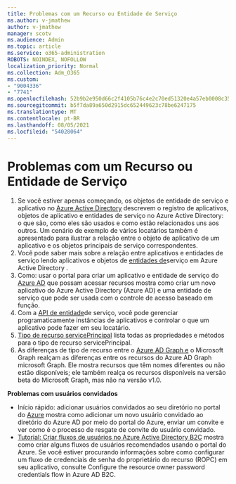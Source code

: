 ```yaml
---
title: Problemas com um Recurso ou Entidade de Serviço
ms.author: v-jmathew
author: v-jmathew
manager: scotv
ms.audience: Admin
ms.topic: article
ms.service: o365-administration
ROBOTS: NOINDEX, NOFOLLOW
localization_priority: Normal
ms.collection: Adm_O365
ms.custom:
- "9004336"
- "7741"
ms.openlocfilehash: 52b9b2e950d66c2f4105b76c4e2c70ed51320e4a57eb0008c353a9587fcc6510
ms.sourcegitcommit: b5f7da89a650d2915dc652449623c78be6247175
ms.translationtype: MT
ms.contentlocale: pt-BR
ms.lasthandoff: 08/05/2021
ms.locfileid: "54028064"
---
```

# <a name="issues-with-a-resource-or-service-principal"></a>Problemas com um Recurso ou Entidade de Serviço

1. Se você estiver apenas começando, os objetos de entidade de serviço e aplicativo no [Azure Active Directory](https://docs.microsoft.com/azure/active-directory/develop/app-objects-and-service-principals) descrevem o registro de aplicativos, objetos de aplicativo e entidades de serviço no Azure Active Directory: o que são, como eles são usados e como estão relacionados uns aos outros. Um cenário de exemplo de vários locatários também é apresentado para ilustrar a relação entre o objeto de aplicativo de um aplicativo e os objetos principais de serviço correspondentes.
2. Você pode saber mais sobre a relação entre aplicativos e entidades de serviço lendo aplicativos e objetos de [entidades de](https://docs.microsoft.com/azure/active-directory/develop/app-objects-and-service-principals)serviço em Azure Active Directory .
3. Como: usar o portal para criar um aplicativo e entidade de serviço do [Azure AD](https://docs.microsoft.com/azure/active-directory/develop/howto-create-service-principal-portal) que possam acessar recursos mostra como criar um novo aplicativo do Azure Active Directory (Azure AD) e uma entidade de serviço que pode ser usada com o controle de acesso baseado em função.
4. Com a [API de entidade](https://docs.microsoft.com/graph/api/resources/serviceprincipal)de serviço, você pode gerenciar programaticamente instâncias de aplicativos e controlar o que um aplicativo pode fazer em seu locatário.
5. [Tipo de recurso servicePrincipal](https://docs.microsoft.com/graph/api/resources/serviceprincipal) lista todas as propriedades e métodos para o tipo de recurso servicePrincipal.
6. As diferenças de tipo de recurso entre o [Azure AD Graph e](https://docs.microsoft.com/graph/migrate-azure-ad-graph-resource-differences) o Microsoft Graph realçam as diferenças entre os recursos do Azure AD Graph microsoft Graph. Ele mostra recursos que têm nomes diferentes ou não estão disponíveis; ele também realça os recursos disponíveis na versão beta do Microsoft Graph, mas não na versão v1.0.

**Problemas com usuários convidados**

- Início rápido: adicionar usuários convidados ao seu diretório no portal do [Azure](https://docs.microsoft.com/azure/active-directory/external-identities/b2b-quickstart-add-guest-users-portal#prerequisites) mostra como adicionar um novo usuário convidado ao diretório do Azure AD por meio do portal do Azure, enviar um convite e ver como é o processo de resgate de convite do usuário convidado.
- [Tutorial: Criar fluxos de usuários no Azure Active Directory B2C](https://docs.microsoft.com/azure/active-directory-b2c/tutorial-create-user-flows) mostra como criar alguns fluxos de usuários recomendados usando o portal do Azure. Se você estiver procurando informações sobre como configurar um fluxo de credenciais de senha do proprietário do recurso (ROPC) em seu aplicativo, consulte Configure the resource owner password credentials flow in Azure AD B2C.
